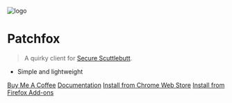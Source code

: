 <!-- _coverpage.md -->

![logo](_media/icon.png ':size=150')

# Patchfox

> A quirky client for [Secure Scuttlebutt](https://scuttlebutt.nz).

- Simple and lightweight 

[Buy Me A Coffee](https://ko-fi.com/andreshouldbewriting)
[Documentation](#readme)
[Install from Chrome Web Store](https://chrome.google.com/webstore/detail/patchfox/ocanekmedfooidiahhelofknmpobdmdp?hl=en-GB&authuser=0)
[Install from Firefox Add-ons](https://addons.mozilla.org/en-US/firefox/addon/patchfox/)
